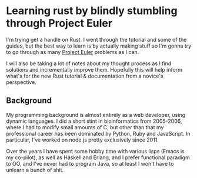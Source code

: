 # Learning rust by blindly stumbling through Project Euler

I'm trying get a handle on Rust. I went through the tutorial and some of the guides, but the best way to learn is by actually making stuff so I'm gonna try to go through as many [Project Euler](https://projecteuler.net/) problems as I can.

I will also be taking a lot of notes about my thought process as I find solutions and incrementally improve them. Hopefully this will help inform what's for the new Rust tutorial & documentation from a novice's perspective.

## Background

My programming background is almost entirely as a web developer, using dynamic languages. I did a short stint in bioinformatics from 2005-2006, where I had to modify small amounts of C, but other than that my professional career has been dominated by Python, Ruby and JavaScript. In particular, I've worked on node.js pretty exclusively since 2011.

Over the years I have spent some hobby time with various lisps (Emacs is my co-pilot), as well as Haskell and Erlang, and I prefer functional paradigm to OO, and I've never had to program Java, so at least I won't have to unlearn a bunch of shit.